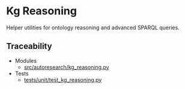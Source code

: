 # Kg Reasoning

Helper utilities for ontology reasoning and advanced SPARQL queries.

## Traceability

- Modules
  - [src/autoresearch/kg_reasoning.py][m1]
- Tests
  - [tests/unit/test_kg_reasoning.py][t1]

[m1]: ../../src/autoresearch/kg_reasoning.py
[t1]: ../../tests/unit/test_kg_reasoning.py
